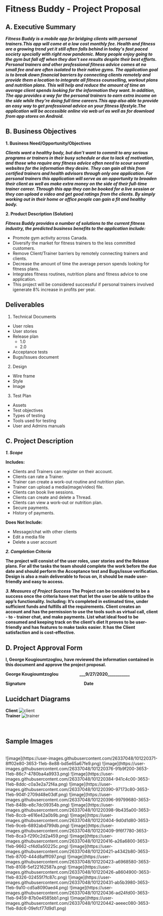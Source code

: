 # __Fitness Buddy - Project Proposal__



## A.	Executive Summary

**_Fitness Buddy is a mobile app for bridging clients with personal trainers.This app will come at a low cost monthly fee. Health and fitness are a growing trend yet it still often falls behind in today's fast paced society specially with right now pandemic. Many people enjoy going to the gym but fall off when they don’t see results despite their best efforts. Personal trainers and other professional fitness advice comes at no small fee and are often isolated to their native gyms.
The application goal is to break down financial barriers by connecting clients remotely and provide them a location to integrate all fitness counselling, workout plans and nutrition plans. This will help and reduce the amount of time an average client spends looking for the information they want. In addition, The app provides a way for the personal trainers to earn extra income on the side while they're doing full time careers.This app also able to provide an easy way to get professional advice on your fitness lifestyle.The application will be accessible online via web url as well as for download from app stores on Android._**

## B.	Business Objectives

**1. Business Need/Opportunity/Objectives**

**_Clients want a healthy body, but don’t want to commit to any serious programs or trainers in their busy schedule or due to lack of motivation, and those who require any fitness advice often need to scour several websites for the information they desire. They can gain all this from certified trainers and health advisors through only one application.
For personal trainers this application will serve as an opportunity to broaden their client as well as make extra money on the side of their full-time trainer career. Through this app they can be booked for a live session or they can upload a video and get good ratings from the clients. By simply working out in their home or office people can gain a fit and healthy body._**

**2. Product Description (Solution)**

**_Fitness Buddy provides a number of solutions to the current fitness industry, the predicted business benefits to the application include:_**

- Promote gym activity across Canada.
- Diversify the market for fitness trainers to the less committed customers.
- Remove Client/Trainer barriers by remotely connecting trainers and clients.
- Decrease the amount of time the average person spends looking for fitness plans.
- Integrates fitness routines, nutrition plans and fitness advice to one application.
- This project will be considered successful if personal trainers involved igenerate 8% increase in profits per year.

## Deliverables

1. Technical Documents
- User roles
- User stories
- Release plan
  - 1.0
  - 2.0
- Acceptance tests
- Bugs/Issues document
2. Design
- Wire frame
- Style
- Image
3. Test Plan
- Assets
- Test objectives
- Types of testing
- Tools used for testing
- User and Admins manuals

## C.	Project Description

**_1. Scope_**

**Includes:**
- Clients and Trainers can register on their account.
- Clients can rate a Trainer.
- Trainer can create a work-out routine and nutrition plan.
- Trainer can upload a media(image/video) file.
- Clients can book live sessions.
- Clients can create and delete a Thread.
- Clients can view a work-out or nutrition plan.
- Secure payments.
- History of payments.

**Does Not Include:**
- Message/chat with other clients
- Edit a media file
- Delete a user account

**_2. Completion Criteria_**

**The project will consist of the user roles, user stories and the Release plans. For all the tasks the team should complete the work before the due date and should perform the Acceptance test and Bugs/issue verification. Design is also a main deliverable to focus on, it should be made user-friendly and easy to access.**

**_3. Measures of Project Success_
The Project can be considered to be a success once the criteria have met that let the user be able to utilize the app’s functionality. Including:
It’s completed in estimated time, under sufficient funds and fulfills all the requirements.
Client creates an account and has the permission to use the tools such as virtual call, client - to - trainer chat, and make payments.
List what ideal food to be consumed and keeping track on the client’s diet
It proves to be user-friendly and has features to make tasks easier.
It has the Client satisfaction and is cost-effective.**


## D.	Project Approval Form
**I, George Kougioumtzoglou, have reviewed the information contained in this document and approve the project proposal.**

**George Kougioumtzoglou&nbsp;&nbsp;&nbsp;&nbsp;&nbsp;&nbsp;&nbsp;&nbsp;&nbsp;&nbsp;&nbsp;&nbsp;&nbsp;&nbsp;&nbsp;&nbsp;&nbsp;&nbsp;&nbsp;&nbsp;&nbsp;\_\_\_9/27/2020\_\_\_\_\_\_\_\_\_\_\_**

**Signature&nbsp;&nbsp;&nbsp;&nbsp;&nbsp;&nbsp;&nbsp;&nbsp;&nbsp;&nbsp;&nbsp;&nbsp;&nbsp;&nbsp;&nbsp;&nbsp;&nbsp;&nbsp;&nbsp;&nbsp;&nbsp;&nbsp;&nbsp;&nbsp;&nbsp;&nbsp;&nbsp;&nbsp;&nbsp;&nbsp;&nbsp;&nbsp;&nbsp;&nbsp;&nbsp;&nbsp;&nbsp;&nbsp;&nbsp;&nbsp;&nbsp;&nbsp;&nbsp;&nbsp;&nbsp;&nbsp;&nbsp;&nbsp;&nbsp;&nbsp;&nbsp;&nbsp;&nbsp;&nbsp;&nbsp;&nbsp;&nbsp;&nbsp;Date**


## Lucidchart Diagrams

**Client**
![client](https://user-images.githubusercontent.com/26337048/97508280-91904d80-1955-11eb-8e41-8920bd94242c.PNG)<br>
**Trainer**
![trainer](https://user-images.githubusercontent.com/26337048/97508532-37dc5300-1956-11eb-8d0b-eda56d8a8c64.png)<br>
<br>
<br>
## Sample Images
<br>
![image](https://user-images.githubusercontent.com/26337048/101220371-8ff02e80-3653-11eb-8e88-bd5e65a67fe9.png)
![image](https://user-images.githubusercontent.com/26337048/101220376-91b9f200-3653-11eb-86c7-4780ba4a9933.png)
![image](https://user-images.githubusercontent.com/26337048/101220384-941c4c00-3653-11eb-8ddc-c0a3e2a72f4a.png)
![image](https://user-images.githubusercontent.com/26337048/101220390-97173c80-3653-11eb-904f-2709d48e03df.png)
![image](https://user-images.githubusercontent.com/26337048/101220396-99799680-3653-11eb-848b-e8c7dc09354b.png)
![image](https://user-images.githubusercontent.com/26337048/101220398-9b435a00-3653-11eb-8ccb-e616e42a0b9b.png)
![image](https://user-images.githubusercontent.com/26337048/101220404-9d0d1d80-3653-11eb-9ceb-6892abd799db.png)
![image](https://user-images.githubusercontent.com/26337048/101220409-9f6f7780-3653-11eb-8ca3-f290c2d2a459.png)
![image](https://user-images.githubusercontent.com/26337048/101220416-a26a6800-3653-11eb-9662-cf4d0a50225c.png)
![image](https://user-images.githubusercontent.com/26337048/101220421-a4342b80-3653-11eb-8700-444d8afff097.png)
![image](https://user-images.githubusercontent.com/26337048/101220423-a6968580-3653-11eb-8108-5ef22162587a.png)
![image](https://user-images.githubusercontent.com/26337048/101220426-a8604900-3653-11eb-8326-02455f7fc87c.png)
![image](https://user-images.githubusercontent.com/26337048/101220431-ab5b3980-3653-11eb-9a10-cd5a8090aed4.png)
![image](https://user-images.githubusercontent.com/26337048/101220436-ad24fd00-3653-11eb-9459-87b0e4585bb1.png)
![image](https://user-images.githubusercontent.com/26337048/101220442-aeeec080-3653-11eb-8dc6-09efcf77d9d1.png)

